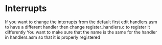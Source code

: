 
# Interrupts

If you want to change the interrupts from the default first edit handlers.asm to have a different handler
then change register_handlers.c to register it differently
You want to make sure that the name is the same for the handler in handlers.asm so that it is properly registered
